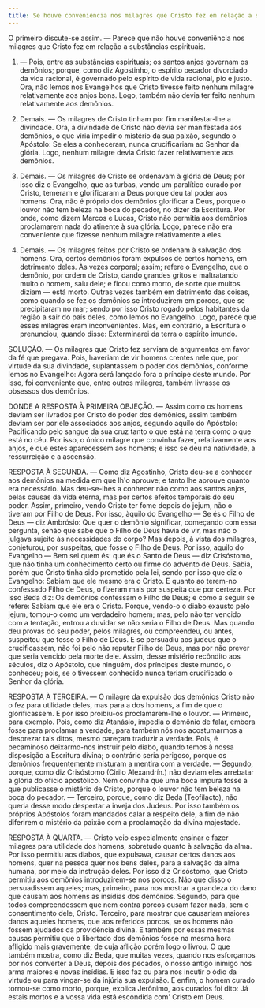 ```yaml
---
title: Se houve conveniência nos milagres que Cristo fez em relação a substâncias espirituais
---
```


O primeiro discute-se assim. — Parece que não houve conveniência nos milagres que Cristo fez em relação a substâncias espirituais.  

1. — Pois, entre as substâncias espirituais; os santos anjos governam os demônios; porque, como diz Agostinho, o espírito pecador divorciado da vida racional, é governado pelo espírito de vida racional, pio e justo. Ora, não lemos nos Evangelhos que Cristo tivesse feito nenhum milagre relativamente aos anjos bons. Logo, também não devia ter feito nenhum relativamente aos demônios.  

2. Demais. — Os milagres de Cristo tinham por fim manifestar-lhe a divindade. Ora, a divindade de Cristo não devia ser manifestada aos demônios, o que viria impedir o mistério da sua paixão, segundo o Apóstolo: Se eles a conheceram, nunca crucificariam ao Senhor da glória. Logo, nenhum milagre devia Cristo fazer relativamente aos demônios.  

3. Demais. — Os milagres de Cristo se ordenavam à glória de Deus; por isso diz o Evangelho, que as turbas, vendo um paralítico curado por Cristo, temeram e glorificaram a Deus porque deu tal poder aos homens. Ora, não é próprio dos demônios glorificar a Deus, porque o louvor não tem beleza na boca do pecador, no dizer da Escritura. Por onde, como dizem Marcos e Lucas, Cristo não permitia aos demônios proclamarem nada do atinente à sua glória. Logo, parece não era conveniente que fizesse nenhum milagre relativamente a eles.  

4. Demais. — Os milagres feitos por Cristo se ordenam à salvação dos homens. Ora, certos demônios foram expulsos de certos homens, em detrimento deles. Às vezes corporal; assim; refere o Evangelho, que o demônio, por ordem de Cristo, dando grandes gritos e maltratando muito o homem, saiu dele; e ficou como morto, de sorte que muitos diziam — está morto. Outras vezes também em detrimento das coisas, como quando se fez os demônios se introduzirem em porcos, que se precipitaram no mar; sendo por isso Cristo rogado pelos habitantes da região a sair do país deles, como lemos no Evangelho. Logo, parece que esses milagres eram inconvenientes.  Mas, em contrário, a Escritura o prenunciou, quando disse: Exterminarei da terra o espírito imundo.  

SOLUÇÃO. — Os milagres que Cristo fez serviam de argumentos em favor da fé que pregava. Pois, haveriam de vir homens crentes nele que, por virtude da sua divindade, suplantassem o poder dos demônios, conforme lemos no Evangelho: Agora será lançado fora o príncipe deste mundo. Por isso, foi conveniente que, entre outros milagres, também livrasse os obsessos dos demônios.  

DONDE A RESPOSTA À PRIMEIRA OBJEÇÃO. — Assim como os homens deviam ser livrados por Cristo do poder dos demônios, assim também deviam ser por ele associados aos anjos, segundo aquilo do Apóstolo: Pacificando pelo sangue da sua cruz tanto o que está na terra como o que está no céu. Por isso, o único milagre que convinha fazer, relativamente aos anjos, é que estes aparecessem aos homens; e isso se deu na natividade, a ressurreição e a ascensão.  

RESPOSTA À SEGUNDA. — Como diz Agostinho, Cristo deu-se a conhecer aos demônios na medida em que lh'o aprouve; e tanto lhe aprouve quanto era necessário. Mas deu-se-lhes a conhecer não como aos santos anjos, pelas causas da vida eterna, mas por certos efeitos temporais do seu poder. Assim, primeiro, vendo Cristo ter fome depois do jejum, não o tiveram por Filho de Deus. Por isso, àquilo do Evangelho — Se és o Filho de Deus — diz Ambrósio: Que quer o demônio significar, começando com essa pergunta, senão que sabe que o Filho de Deus havia de vir, mas não o julgava sujeito às necessidades do corpo? Mas depois, à vista dos milagres, conjeturou, por suspeitas, que fosse o Filho de Deus. Por isso, aquilo do Evangelho — Bem sei quem és: que és o Santo de Deus — diz Crisóstomo, que não tinha um conhecimento certo ou firme do advento de Deus. Sabia, porém que Cristo tinha sido prometido pela lei, sendo por isso que diz o Evangelho: Sabiam que ele mesmo era o Cristo. E quanto ao terem-no confessado Filho de Deus, o fizeram mais por suspeita que por certeza. Por isso Beda diz: Os demônios confessam o Filho de Deus; e como a seguir se refere: Sabiam que ele era o Cristo. Porque, vendo-o o diabo exausto pelo jejum, tomou-o como um verdadeiro homem; mas, pelo não ter vencido com a tentação, entrou a duvidar se não seria o Filho de Deus. Mas quando deu provas do seu poder, pelos milagres, ou compreendeu, ou antes, suspeitou que fosse o Filho de Deus. E se persuadiu aos judeus que o crucificassem, não foi pelo não reputar Filho de Deus, mas por não prever que seria vencido pela morte dele. Assim, desse mistério recôndito aos séculos, diz o Apóstolo, que ninguém, dos príncipes deste mundo, o conheceu; pois, se o tivessem conhecido nunca teriam crucificado o Senhor da glória.  

RESPOSTA À TERCEIRA. — O milagre da expulsão dos demônios Cristo não o fez para utilidade deles, mas para a dos homens, a fim de que o glorificassem. E por isso proibiu-os proclamarem-lhe o louvor. — Primeiro, para exemplo. Pois, como diz Atanásio, impedia o demônio de falar, embora fosse para proclamar a verdade, para também nós nos acostumarmos a desprezar tais ditos, mesmo pareçam traduzir a verdade. Pois, é pecaminoso deixarmo-nos instruir pelo diabo, quando temos à nossa disposição a Escritura divina; o contrário seria perigoso, porque os demônios frequentemente misturam a mentira com a verdade. — Segundo, porque, como diz Crisóstomo (Cirilo Alexandrín.) não deviam eles arrebatar a glória do ofício apostólico. Nem convinha que uma boca impura fosse a que publicasse o mistério de Cristo, porque o louvor não tem beleza na boca do pecador. — Terceiro, porque, como diz Beda (Teofílacto), não queria desse modo despertar a inveja dos Judeus. Por isso também os próprios Apóstolos foram mandados calar a respeito dele, a fim de não diferirem o mistério da paixão com a proclamação da divina majestade.  

RESPOSTA À QUARTA. — Cristo veio especialmente ensinar e fazer milagres para utilidade dos homens, sobretudo quanto à salvação da alma. Por isso permitiu aos diabos, que expulsava, causar certos danos aos homens, quer na pessoa quer nos bens deles, para a salvação da alma humana, por meio da instrução deles. Por isso diz Crisóstomo, que Cristo permitiu aos demônios introduzirem-se nos porcos. Não que disso o persuadissem aqueles; mas, primeiro, para nos mostrar a grandeza do dano que causam aos homens as insídias dos demônios. Segundo, para que todos compreendessem que nem contra porcos ousam fazer nada, sem o consentimento dele, Cristo. Terceiro, para mostrar que causariam maiores danos aqueles homens, que aos referidos porcos, se os homens não fossem ajudados da providência divina. E também por essas mesmas causas permitiu que o libertado dos demônios fosse na mesma hora afligido mais gravemente, de cuja aflição porém logo o livrou. O que também mostra, como diz Beda, que muitas vezes, quando nos esforçamos por nos converter a Deus, depois dos pecados, o nosso antigo inimigo nos arma maiores e novas insídias. E isso faz ou para nos incutir o ódio da virtude ou para vingar-se da injúria sua expulsão. E enfim, o homem curado tornou-se como morto, porque, explica Jerônimo, aos curados foi dito: Já estais mortos e a vossa vida está escondida com' Cristo em Deus.